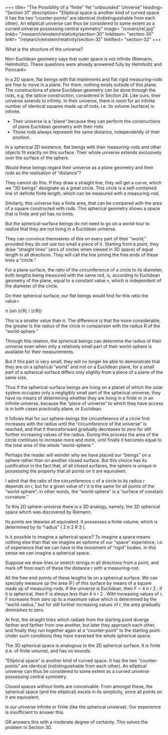 +++
title=  "The Possibility of a “finite” Yet “unbounded” Universe"
heading=  "Section 31"
description=  "Elliptical space is another kind of curved space. It has the two “counter-points” are identical (indistinguishable from each other). An elliptical universe can thus be considered to some extent as a curved universe possessing central symmetry"
image=  "/covers/rel.jpg"
linkb=  "/research/einstein/relativity/section-30"
linkbtext=  "section-30"
linkf=  "/research/einstein/relativity/section-32"
linkftext=  "section-32"
+++

<!-- Speculations on the structure of the universe also move in another direction. -->

What is the structure of the universe?

Non-Euclidean geometry says that outer space is not infinite <!--  without coming into conflict with the laws of thought or with experience --> (Riemann, Helmholtz). These questions were already answered fully by Helmholtz and Poincaré= 

In a 2D space, flat beings with flat implements and flat rigid measuring-rods are free to move in a plane. For them, nothing exists outside of this plane. <!-- =  that which they observe to happen to themselves and to their
flat “things” is the all-inclusive reality of their plane. In particular, --> The constructions of plane
Euclidean geometry can be done through the rods, e.g. the lattice construction, considered in Section 24. Like ours, their universe extends to infinity. In their universe, there is room for an infinite number of identical squares made up of rods, i.e. its volume (surface) is infinite. 
- Their universe is a “plane” because they can perform the constructions of plane Euclidean geometry with their rods
- Those rods always represent the same distance, independently of their position.

In a spherical 2D existence, flat beings with their measuring-rods and other objects fit exactly on this surface. Their whole universe extends exclusively over the surface of the sphere. 

Would these beings regard their universe as a plane geometry and their rods <!-- withal --> as the realisation of “distance”? 

They cannot do this. If they draw a straight line, they will get a curve, which we “3D beings” designate as a great circle. This circle is a self-contained line of definite finite length, which can be measured with a measuring-rod. 

Similarly, this universe has a finite area, that can be compared with the area of a square constructed with rods. This spherical geometry shows a space that is <!--  The great charm resulting from this consideration lies in the recognition of the fact that the universe of these beings is --> finite and yet has no limits.

But the spherical-surface beings do not need to go on a world-tour to realize that they are not living in a Euclidean universe.  

They can convince themselves of this on every part of their “world,” provided they do not use too small a piece of it. Starting from a point, they draw “straight lines” (arcs of circles when viewed in 3D space) of equal length in all directions. They will call the line joining the free ends of these lines a “circle.” 

For a plane surface, the ratio of the circumference of a circle to its diameter, both lengths being measured with the same rod, is, according to Euclidean geometry of the plane, equal to a constant value `π`, which is independent of the diameter of the circle. 

On their spherical surface, our flat beings would find for this ratio the value= 

π (sin (r/R) / (r/R))

This is a smaller value than π. The difference is that the more considerable, the greater is the radius of the circle in comparison with the radius R of the “world-sphere.” 

Through this relation, the spherical beings can determine the radius of their universe even when only a relatively small part of their world-sphere is available for their measurements.

But if this part is very small, they will no longer be able to demonstrate that they are on a spherical “world” and not on a Euclidean plane, for a small part of a spherical surface differs only slightly from a piece of a plane of the same size.

Thus if the spherical-surface beings are living on a planet of which the solar system occupies only a negligibly small part of the spherical universe, they have no means of determining whether they are living in a finite or in an infinite universe, because the “piece of universe” to which they have access is in both cases practically plane, or Euclidean. 

It follows that for our sphere-beings the circumference of a circle first increases with the radius until the “circumference of the universe” is reached, and that it thenceforward gradually decreases to zero for still further increasing values of the radius. During this process the area of the circle continues to increase more and more, until finally it becomes equal to the total area of the whole “world-sphere.”

Perhaps the reader will wonder why we have placed our “beings” on a sphere rather than on another closed surface. But this choice has its justification in the fact that, of all closed surfaces, the sphere is unique in possessing the property that all points on it are equivalent. 

I admit that the ratio of the circumference c of a circle to its radius r depends on r, but for a given value of r it is the same for all points of the “world-sphere”; in other words, the “world-sphere” is a “surface of constant curvature.”

To this 2D sphere-universe there is a 3D analogy, namely, the 3D spherical space which was discovered by Riemann. 

Its points are likewise all equivalent. It possesses a finite volume, which is determined by its “radius” ( 2 π 2 R 3 ). 

Is it possible to imagine a spherical space? To imagine a space means nothing else than that we imagine an epitome of our “space” experience, i.e. of experience that we can have in the movement of “rigid” bodies. In this sense we can imagine a spherical space.

Suppose we draw lines or stretch strings in all directions from a point, and mark off from each of these the distance r with a measuring-rod. 

All the free end-points of these lengths lie on a spherical surface. We can specially measure up the area (F) of this surface by means of a square made up of measuring-rods. If the universe is Euclidean, then F = 4 π r 2 ; if it is spherical, then F is always less than 4 π r 2 . With increasing values of r, F increases from zero up to a maximum value which is determined by the “world-radius,” but for still further increasing values of r, the area gradually diminishes to zero. 

At first, the straight lines which radiate from the starting point diverge farther and farther from one another, but later they approach each other, and finally they run together again at a “counter-point” to the starting point. Under such conditions they have traversed the whole spherical space. 

The 3D spherical space is analogous to the 2D spherical surface. It is finite (i.e. of finite volume), and has no bounds.

“Elliptical space” is another kind of curved space. It has the two “counter-points” are identical (indistinguishable from each other). An elliptical universe can thus be considered to some extent as a curved universe possessing central symmetry.

Closed spaces without limits are conceivable. From amongst these, the spherical space (and the elliptical) excels in its simplicity, since all points on it are equivalent. 

Is our <!-- As a result of this discussion, a most interesting question arises for astronomers and physicists, and that is whether the --> universe infinite or finite (like the  spherical universe). Our experience is insufficient to answer this. 

GR answers this with a moderate degree of certainty. This solves the problem in Section 30.
